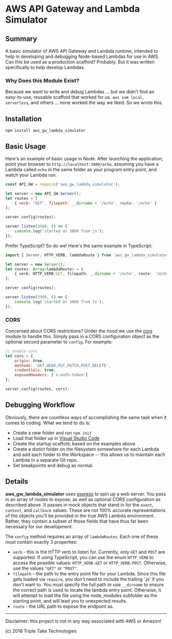 # AWS API Gateway and Lambda Simulator

## Summary
A basic simulator of AWS API Gateway and Lambda runtime, intended to help in developing and debugging Node-based Lambdas for use in AWS.  Can this be used as a production scaffold?  Probably.  But it was written specifically to help develop Lambdas.

### Why Does this Module Exist?
Because we want to write and debug Lambdas ... but we didn't find an easy-to-use, reusable scaffold that worked for us.  `aws sam local`, `serverless`, and others ... none worked the way we liked.  So we wrote this.

## Installation
```
npm install aws_gw_lambda_simulator
```

## Basic Usage
Here's an example of basic usage in Node.  After launching the application, point your browser to `http://localhost:3000/echo`, assuming you have a Lambda called `echo` in the same folder as your program entry point, and watch your Lambda run.
```js
const API_GW = require('aws_gw_lambda_simulator');

let server = new API_GW.Server();
let routes = [
    { verb: "GET", filepath: __dirname + '/echo', route: '/echo' }
];

server.config(routes);

server.listen(3000, () => {
    console.log('started on 3000 from js');
});
```

Prefer TypeScript?  So do we!  Here's the same example in TypeScript:
```ts
import { Server, HTTP_VERB, lambdaRoute } from 'aws_gw_lambda_simulator';

let server = new Server();
let routes: Array<lambdaRoute> = [
    { verb: HTTP_VERB.GET, filepath: __dirname + '/echo', route: '/echo' }
];

server.config(routes);

server.listen(3000, () => {
    console.log('started on 3000 from ts');
});
```

### CORS
Concerned about CORS restrictions?  Under the hood we use the [cors](https://www.npmjs.com/package/cors) module to handle this.  Simply pass in a CORS configuration object as the optional second parameter to `config`.  For example:
```js
// enable cors
let cors = {
    origin: true,
    methods: 'GET,HEAD,PUT,PATCH,POST,DELETE',
    credentials: true,
    exposedHeaders: ['x-auth-token']
};

server.config(routes, cors);
```

## Debugging Workflow
Obviously, there are countless ways of accomplishing the same task when it comes to coding.  What we tend to do is:

* Create a new folder and run `npm init`
* Load that folder up in [Visual Studio Code](https://code.visualstudio.com)
* Create the startup scaffold, based on the examples above
* Create a distict folder on the filesystem somewhere for each Lambda and add each folder to the Workspace -- this allows us to maintain each Lambda in a separate Git repo.
* Set breakpoints and debug as normal.

## Details
**aws_gw_lambda_simulator** uses [express](https://www.npmjs.com/package/express) to spin up a web server.  You pass in an array of routes to expose, as well as optional CORS configuration as described above.  It passes in mock objects that stand in for the `event`, `context`, and `callback` values.  These are not 100% accurate representations of the objects you'll be provided in the true AWS Lambda environment.  Rather, they contain a subset of those fields that have thus far been necessary for our development.

The `config` method requires an array of `lambdaRoutes`.  Each one of these must contain exactly 3 properties:

* `verb` - this is the HTTP verb to listen for.  Currently, only `GET` and `POST` are supported.  If using TypeScript, you can use the enum `HTTP_VERB` to access the possible values:  `HTTP_VERB.GET` or `HTTP_VERB.POST`.  Otherwise, use the values `"GET"` or `"POST"`.
* `filepath` - the path to the entry point file for your Lambda.  Since this file gets loaded via `require`, you don't need to include the trailing '.js' if you don't want to.  You must specify the full path or use `__dirname` to ensure the correct path is used to locate the lambda entry point.  Otherwise, it will attempt to load the file using the node_modules subfolder as the starting point, and will lead you to unexpected results.
* `route` - the URL path to expose the endpoint as.
___
Disclaimer:  this project is not in any way associated with AWS or Amazon!

(c) 2018 Triple Take Technologies